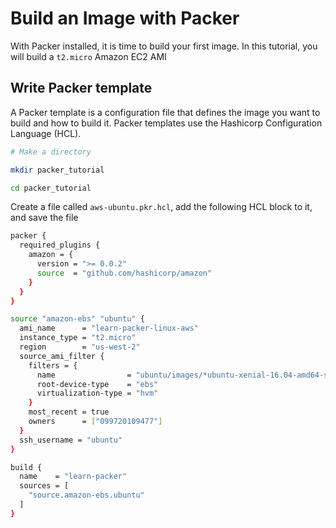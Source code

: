 # Build an Image with Packer

With Packer installed, it is time to build your first image. In this tutorial, you will build a `t2.micro` Amazon EC2 AMI

## Write Packer template

A Packer template is a configuration file that defines the image you want to build and how to build it. Packer templates use the Hashicorp Configuration Language (HCL).

```bash
# Make a directory

mkdir packer_tutorial

cd packer_tutorial
```

Create a file called `aws-ubuntu.pkr.hcl`, add the following HCL block to it, and save the file

```bash
packer {
  required_plugins {
    amazon = {
      version = ">= 0.0.2"
      source  = "github.com/hashicorp/amazon"
    }
  }
}

source "amazon-ebs" "ubuntu" {
  ami_name      = "learn-packer-linux-aws"
  instance_type = "t2.micro"
  region        = "us-west-2"
  source_ami_filter {
    filters = {
      name                = "ubuntu/images/*ubuntu-xenial-16.04-amd64-server-*"
      root-device-type    = "ebs"
      virtualization-type = "hvm"
    }
    most_recent = true
    owners      = ["099720109477"]
  }
  ssh_username = "ubuntu"
}

build {
  name    = "learn-packer"
  sources = [
    "source.amazon-ebs.ubuntu"
  ]
}

```

